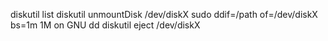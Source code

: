 diskutil list
diskutil unmountDisk /dev/diskX
sudo ddif=/path of=/dev/diskX bs=1m
1M on GNU dd
diskutil eject /dev/diskX
